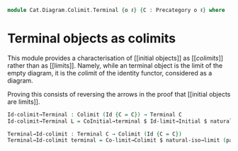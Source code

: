 <!--
```agda
open import Cat.Diagram.Limit.Initial
open import Cat.Diagram.Colimit.Base
open import Cat.Diagram.Limit.Base
open import Cat.Diagram.Terminal
open import Cat.Diagram.Duals
open import Cat.Morphism
open import Cat.Prelude

import Cat.Reasoning as Cat

open make-is-colimit
open Terminal
```
-->

```agda
module Cat.Diagram.Colimit.Terminal {o ℓ} {C : Precategory o ℓ} where
```

# Terminal objects as colimits

This module provides a characterisation of [[initial objects]] as
[[*colimits*]] rather than as [[limits]]. Namely, while an terminal
object is the limit of the empty diagram, it is the *co*limit of the
identity functor, considered as a diagram.

Proving this consists of reversing the arrows in the proof that [[initial
objects are limits]].

```agda
Id-colimit→Terminal : Colimit (Id {C = C}) → Terminal C
Id-colimit→Terminal L = CoInitial→terminal $ Id-limit→Initial $ natural-iso→limit (path→iso Id^op≡Id) $ Colimit→Co-limit L

Terminal→Id-colimit : Terminal C → Colimit (Id {C = C})
Terminal→Id-colimit terminal = Co-limit→Colimit $ natural-iso→limit (path→iso (sym Id^op≡Id)) $ Initial→Id-limit $ Terminal→Coinitial terminal
```
